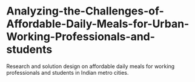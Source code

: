 # Analyzing-the-Challenges-of-Affordable-Daily-Meals-for-Urban-Working-Professionals-and-students
Research and solution design on affordable daily meals for working professionals and students in Indian metro cities.
